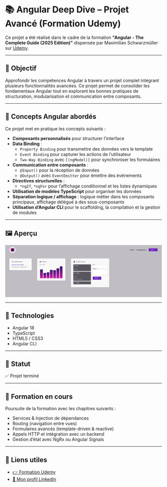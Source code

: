 # 📚 Angular Deep Dive – Projet Avancé (Formation Udemy)

Ce projet a été réalisé dans le cadre de la formation **"Angular - The Complete Guide (2025 Edition)"** dispensée par Maximilian Schwarzmüller sur [Udemy](https://www.udemy.com/course/the-complete-guide-to-angular-2/?couponCode=KEEPLEARNING).

---

## 🎯 Objectif

Approfondir les compétences Angular à travers un projet complet intégrant plusieurs fonctionnalités avancées. Ce projet permet de consolider les fondamentaux Angular tout en explorant les bonnes pratiques de structuration, modularisation et communication entre composants.

---

## 🧠 Concepts Angular abordés

Ce projet met en pratique les concepts suivants :

- **Composants personnalisés** pour structurer l’interface
- **Data Binding** :
  - `Property Binding` pour transmettre des données vers le template
  - `Event Binding` pour capturer les actions de l’utilisateur
  - `Two-Way Binding` avec `[(ngModel)]` pour synchroniser les formulaires
- **Communication entre composants** :
  - `@Input()` pour la réception de données
  - `@Output()` avec `EventEmitter` pour émettre des événements
- **Directives structurelles** :
  - `*ngIf`, `*ngFor` pour l’affichage conditionnel et les listes dynamiques
- **Utilisation de modèles TypeScript** pour organiser les données
- **Séparation logique / affichage** : logique métier dans les composants principaux, affichage délégué à des sous-composants
- **Utilisation d’Angular CLI** pour le scaffolding, la compilation et la gestion de modules

---

## 🖼️ Aperçu

![Aperçu du projet](public/screenshot.png)

---

## 🧰 Technologies

- Angular 18
- TypeScript
- HTML5 / CSS3
- Angular CLI

---

## 🚧 Statut

✅ Projet terminé

---

## 🧭 Formation en cours

Poursuite de la formation avec les chapitres suivants :

- Services & Injection de dépendances
- Routing (navigation entre vues)
- Formulaires avancés (template-driven & reactive)
- Appels HTTP et intégration avec un backend
- Gestion d’état avec NgRx ou Angular Signals

---

## 🔗 Liens utiles

- [👉 Formation Udemy](https://www.udemy.com/course/the-complete-guide-to-angular-2/)
- [👤 Mon profil LinkedIn](https://www.linkedin.com/in/kevin-maldonado-a17864295)